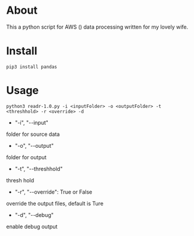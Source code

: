 # About
This a python script for AWS () data processing written for my lovely wife.

# Install
```
pip3 install pandas
```

# Usage
```
python3 readr-1.0.py -i <inputFolder> -o <outputFolder> -t <threshhold> -r <override> -d
```

* "-i", "--input"

folder for source data

* "-o", "--output"

folder for output

* "-t", "--threshhold"

thresh hold

* "-r", "--override": True or False

override the output files, default is Ture

* "-d", "--debug"

enable debug output